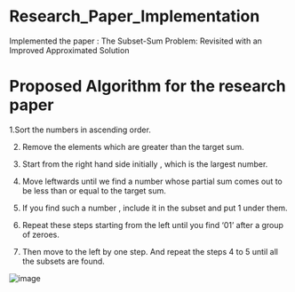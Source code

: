 # Research_Paper_Implementation
Implemented the paper : 
The Subset-Sum Problem: Revisited with an Improved
Approximated Solution



# Proposed Algorithm for the research paper 
1.Sort the numbers in ascending order. 

2. Remove the elements which are greater than the target sum.

3. Start from the right hand side initially , which is the largest number.

4. Move leftwards until we find a number whose partial sum comes out to
be less than or equal to the target sum.

5. If you find such a number , include it in the subset and put 1 under
them.

6. Repeat these steps starting from the left until you find ‘01’ after a
group of zeroes.

7. Then move to the left by one step. And repeat the steps 4 to 5 until all
the subsets are found.

![image](https://user-images.githubusercontent.com/68320786/124069060-3faa4500-da59-11eb-8d3d-07db02463b5b.png)
